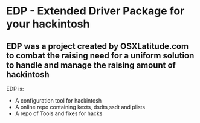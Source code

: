 # EDP - Extended Driver Package for your hackintosh #

## EDP was a project created by OSXLatitude.com to combat the raising need for a uniform solution to handle and manage the raising amount of hackintosh ##

EDP is:
  * A configuration tool for hackintosh
  * A online repo containing kexts, dsdts,ssdt and plists
  * A repo of Tools and fixes for hacks